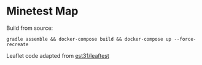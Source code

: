 # Minetest Map

Build from source:
```
gradle assemble && docker-compose build && docker-compose up --force-recreate
```

Leaflet code adapted from [est31/leaftest](https://github.com/est31/leaftest)